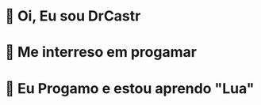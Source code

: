 # 👋 Oi, Eu sou DrCastr
# 👀 Me interreso em progamar
# 🌱 Eu Progamo e estou aprendo "Lua"

<!---
DrCastr/DrCastr is a ✨ special ✨ repository because its `README.md` (this file) appears on your GitHub profile.
You can click the Preview link to take a look at your changes.
--->
